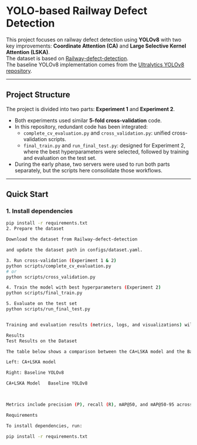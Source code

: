 # YOLO-based Railway Defect Detection

This project focuses on railway defect detection using **YOLOv8** with two key improvements: **Coordinate Attention (CA)** and **Large Selective Kernel Attention (LSKA)**.  
The dataset is based on [Railway-defect-detection](https://github.com/hy199248/Railway-defect-detection).  
The baseline YOLOv8 implementation comes from the [Ultralytics YOLOv8 repository](https://github.com/ultralytics/ultralytics).

---

## Project Structure

The project is divided into two parts: **Experiment 1** and **Experiment 2**.  

- Both experiments used similar **5-fold cross-validation** code.  
- In this repository, redundant code has been integrated:
  - `complete_cv_evaluation.py` and `cross_validation.py`: unified cross-validation scripts.  
  - `final_train.py` and `run_final_test.py`: designed for Experiment 2, where the best hyperparameters were selected, followed by training and evaluation on the test set.  
- During the early phase, two servers were used to run both parts separately, but the scripts here consolidate those workflows.

---

## Quick Start

### 1. Install dependencies
```bash
pip install -r requirements.txt
2. Prepare the dataset

Download the dataset from Railway-defect-detection

and update the dataset path in configs/dataset.yaml.

3. Run cross-validation (Experiment 1 & 2)
python scripts/complete_cv_evaluation.py
# or
python scripts/cross_validation.py

4. Train the model with best hyperparameters (Experiment 2)
python scripts/final_train.py

5. Evaluate on the test set
python scripts/run_final_test.py


Training and evaluation results (metrics, logs, and visualizations) will be saved in the results/ folder.

Results
Test Results on the Dataset

The table below shows a comparison between the CA+LSKA model and the Baseline YOLOv8 on the test set after hyperparameter tuning.

Left: CA+LSKA model

Right: Baseline YOLOv8

CA+LSKA Model	Baseline YOLOv8

	

Metrics include precision (P), recall (R), mAP@50, and mAP@50-95 across defect categories: Spalling, Squat, Wheel Burn, Corrugation.

Requirements

To install dependencies, run:

pip install -r requirements.txt

